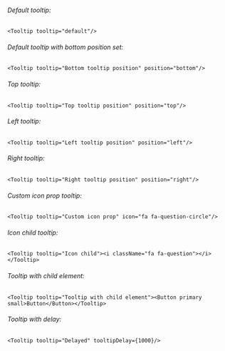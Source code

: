 ###### Default tooltip:

    <Tooltip tooltip="default"/>

###### Default tooltip with bottom position set:


    <Tooltip tooltip="Bottom tooltip position" position="bottom"/>

###### Top tooltip:

    <Tooltip tooltip="Top tooltip position" position="top"/>

###### Left tooltip:

    <Tooltip tooltip="Left tooltip position" position="left"/>

###### Right tooltip:

    <Tooltip tooltip="Right tooltip position" position="right"/>

###### Custom icon prop tooltip:

    <Tooltip tooltip="Custom icon prop" icon="fa fa-question-circle"/>

###### Icon child tooltip:

    <Tooltip tooltip="Icon child"><i className="fa fa-question"></i></Tooltip>

###### Tooltip with child element:

    <Tooltip tooltip="Tooltip with child element"><Button primary small>Button</Button></Tooltip>

###### Tooltip with delay:

    <Tooltip tooltip="Delayed" tooltipDelay={1000}/>